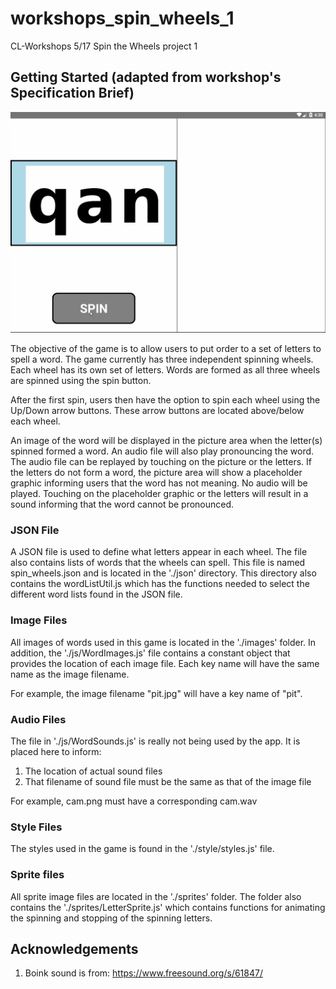 # workshops_spin_wheels_1
CL-Workshops 5/17 Spin the Wheels project 1

## Getting Started (adapted from workshop's Specification Brief)

![Spin Wheels Game](/images/spinwheelsintro.gif)

The objective of the game is to allow users to put order to a set of
letters to spell a word. The game currently has three independent
spinning wheels. Each wheel has its own set of letters. Words are formed
as all three wheels are spinned using the spin button.

After the first spin, users then have the option to spin each wheel
using the Up/Down arrow buttons. These arrow buttons are located
above/below each wheel.

An image of the word will be displayed in the picture area when the letter(s)
spinned formed a word. An audio file will also play pronouncing the word.
The audio file can be replayed by touching on the picture or the letters.
If the letters do not form a word, the picture area will show a placeholder
graphic informing users that the word has not meaning. No audio will be
played. Touching on the placeholder graphic or the letters will result in
a sound informing that the word cannot be pronounced.

### JSON File
A JSON file is used to define what letters appear in each wheel. The file
also contains lists of words that the wheels can spell. This file is named
spin_wheels.json and is located in the './json' directory. This directory
also contains the wordListUtil.js which has the functions needed to select
the different word lists found in the JSON file.

### Image Files
All images of words used in this game is located in the './images' folder.
In addition, the './js/WordImages.js' file contains a constant object
that provides the location of each image file. Each key name will have
the same name as the image filename.

For example, the image filename "pit.jpg" will have a key name of "pit".

### Audio Files
The file in './js/WordSounds.js' is really not being used by the app.
It is placed here to inform:

1. The location of actual sound files
1. That filename of sound file must be the same as that of the image file

For example, cam.png must have a corresponding cam.wav

### Style Files
The styles used in the game is found in the './style/styles.js' file.

### Sprite files
All sprite image files are located in the './sprites' folder. The folder
also contains the './sprites/LetterSprite.js' which contains functions for
animating the spinning and stopping of the spinning letters.

## Acknowledgements
1. Boink sound is from: https://www.freesound.org/s/61847/
